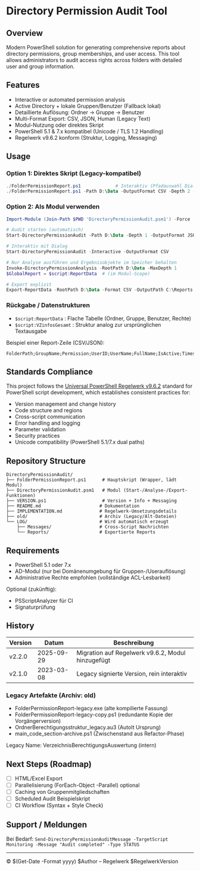 # Directory Permission Audit Tool

## Overview

Modern PowerShell solution for generating comprehensive reports about directory permissions, group memberships, and user access. This tool allows administrators to audit access rights across folders with detailed user and group information.

## Features

- Interactive or automated permission analysis
- Active Directory + lokale Gruppen/Benutzer (Fallback lokal)
- Detaillierte Auflösung: Ordner -> Gruppe -> Benutzer
- Multi-Format Export: CSV, JSON, Human (Legacy Text)
- Modul-Nutzung oder direktes Skript
- PowerShell 5.1 & 7.x kompatibel (Unicode / TLS 1.2 Handling)
- Regelwerk v9.6.2 konform (Struktur, Logging, Messaging)

## Usage

### Option 1: Direktes Skript (Legacy-kompatibel)

```powershell
./FolderPermissionReport.ps1             # Interaktiv (Pfadauswahl Dialog)
./FolderPermissionReport.ps1 -Path D:\Data -OutputFormat CSV -Depth 2 -IncludeInherited
```

### Option 2: Als Modul verwenden

```powershell
Import-Module (Join-Path $PWD 'DirectoryPermissionAudit.psm1') -Force

# Audit starten (automatisch)
Start-DirectoryPermissionAudit -Path D:\Data -Depth 1 -OutputFormat JSON

# Interaktiv mit Dialog
Start-DirectoryPermissionAudit -Interactive -OutputFormat CSV

# Nur Analyse ausführen und Ergebnisobjekte im Speicher behalten
Invoke-DirectoryPermissionAnalysis -RootPath D:\Data -MaxDepth 1
$GlobalReport = $script:ReportData  # (im Modul-Scope)

# Export explizit
Export-ReportData -RootPath D:\Data -Format CSV -OutputPath C:\Reports
```

### Rückgabe / Datenstrukturen

- `$script:ReportData` : Flache Tabelle (Ordner, Gruppe, Benutzer, Rechte)
- `$script:VZinfosGesamt` : Struktur analog zur ursprünglichen Textausgabe

Beispiel einer Report-Zeile (CSV/JSON):

```text
FolderPath;GroupName;Permission;UserID;UserName;FullName;IsActive;Timestamp
```

## Standards Compliance

This project follows the [Universal PowerShell Regelwerk v9.6.2](../PowerShell-Regelwerk-Universal-v9.6.2.md) standard for PowerShell script development, which establishes consistent practices for:

- Version management and change history
- Code structure and regions
- Cross-script communication
- Error handling and logging
- Parameter validation
- Security practices
- Unicode compatibility (PowerShell 5.1/7.x dual paths)

## Repository Structure

```plaintext
DirectoryPermissionAudit/
├── FolderPermissionReport.ps1      # Hauptskript (Wrapper, lädt Modul)
├── DirectoryPermissionAudit.psm1   # Modul (Start-/Analyse-/Export-Funktionen)
├── VERSION.ps1                     # Version + Info + Messaging
├── README.md                      # Dokumentation
├── IMPLEMENTATION.md              # Regelwerk-Umsetzungsdetails
├── old/                           # Archiv (Legacy/Alt-Dateien)
└── LOG/                           # Wird automatisch erzeugt
    ├── Messages/                  # Cross-Script Nachrichten
    └── Reports/                   # Exportierte Reports
```

## Requirements

- PowerShell 5.1 oder 7.x
- AD-Modul (nur bei Domänenumgebung für Gruppen-/Userauflösung)
- Administrative Rechte empfohlen (vollständige ACL-Lesbarkeit)

Optional (zukünftig):

- PSScriptAnalyzer für CI
- Signaturprüfung

## History

| Version | Datum | Beschreibung |
|---------|-------|--------------|
| v2.2.0  | 2025-09-29 | Migration auf Regelwerk v9.6.2, Modul hinzugefügt |
| v2.1.0  | 2023-03-08 | Legacy signierte Version, rein interaktiv |

### Legacy Artefakte (Archiv: old\)

- FolderPermissionReport-legacy.exe (alte kompilierte Fassung)
- FolderPermissionReport-legacy-copy.ps1 (redundante Kopie der Vorgängerversion)
- OrdnerBerechtigungsstruktur_legacy.au3 (AutoIt Ursprung)
- main_code_section-archive.ps1 (Zwischenstand aus Refactor-Phase)

Legacy Name: VerzeichnisBerechtigungsAuswertung (intern)

## Next Steps (Roadmap)

- [ ] HTML/Excel Export
- [ ] Parallelisierung (ForEach-Object -Parallel) optional
- [ ] Caching von Gruppenmitgliedschaften
- [ ] Scheduled Audit Beispielskript
- [ ] CI Workflow (Syntax + Style Check)

## Support / Meldungen

Bei Bedarf: `Send-DirectoryPermissionAuditMessage -TargetScript Monitoring -Message "Audit completed" -Type STATUS`

---
© $(Get-Date -Format yyyy) $Author – Regelwerk $RegelwerkVersion
